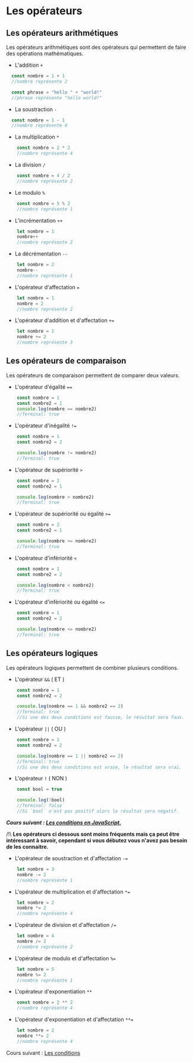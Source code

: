 # Les opérateurs


## Les opérateurs arithmétiques
Les opérateurs arithmétiques sont des opérateurs qui permettent de faire des opérations mathématiques.

- L'addition `+`
```js
  const nombre = 1 + 1
  //nombre représente 2
```
```js
  const phrase = "hello " + "world!"
  //phrase représente "hello world!"
```
- La soustraction `-`
```js
  const nombre = 1 - 1
  //nombre représente 0
```
- La multiplication `*`
```js
    const nombre = 2 * 2
    //nombre représente 4
```
- La division `/`
```js
    const nombre = 4 / 2
    //nombre représente 2
```
- Le modulo `%`
```js
    const nombre = 5 % 2
    //nombre représente 1
```
- L'incrémentation `++`
```js
    let nombre = 1
    nombre++
    //nombre représente 2
```
- La décrémentation `--`
```js
    let nombre = 2
    nombre--
    //nombre représente 1
```
- L'opérateur d'affectation `=`
```js
    let nombre = 1
    nombre = 2
    //nombre représente 2
```
- L'opérateur d'addition et d'affectation `+=`
```js
    let nombre = 1
    nombre += 2
    //nombre représente 3
```

## Les opérateurs de comparaison
Les opérateurs de comparaison permettent de comparer deux valeurs.

- L'opérateur d'égalité `==`
```js
    const nombre = 1
    const nombre2 = 1
    console.log(nombre == nombre2)
    //Terminal: true
```
- L'opérateur d'inégalité `!=`
```js
    const nombre = 1
    const nombre2 = 2

    console.log(nombre != nombre2)
    //Terminal: true
```
- L'opérateur de supériorité `>`
```js
    const nombre = 2
    const nombre2 = 1

    console.log(nombre > nombre2)
    //Terminal: true
```
- L'opérateur de supériorité ou égalité `>=`
```js
    const nombre = 2
    const nombre2 = 1

    console.log(nombre >= nombre2)
    //Terminal: true
```
- L'opérateur d'infériorité `<`
```js
    const nombre = 1
    const nombre2 = 2

    console.log(nombre < nombre2)
    //Terminal: true
```
- L'opérateur d'infériorité ou égalité `<=`
```js
    const nombre = 1
    const nombre2 = 2

    console.log(nombre <= nombre2)
    //Terminal: true
```

## Les opérateurs logiques
Les opérateurs logiques permettent de combiner plusieurs conditions.

- L'opérateur `&&` ( ET )
```js
    const nombre = 1
    const nombre2 = 2

    console.log(nombre == 1 && nombre2 == 2)
    //Terminal: true
    //Si une des deux conditions est fausse, le résultat sera faux.
```
- L'opérateur `||` ( OU )
```js
    const nombre = 1
    const nombre2 = 2

    console.log(nombre == 1 || nombre2 == 2)
    //Terminal: true
    //Si une des deux conditions est vraie, le résultat sera vrai.
```
- L'opérateur `!` ( NON )
```js
    const bool = true

    console.log(!bool)
    //Terminal: false
    //Si `bool` n'est pas positif alors le résultat sera négatif.
```

***Cours suivant : [Les conditions en JavaScript.](./conditions.md)***

/!\ **Les opérateurs ci dessous sont moins fréquents mais ça peut être intéressant à savoir, cependant si vous débutez vous n'avez pas besoin de les connaitre.**

- L'opérateur de soustraction et d'affectation `-=`
```js
    let nombre = 3
    nombre -= 2
    //nombre représente 1
```
- L'opérateur de multiplication et d'affectation `*=`
```js
    let nombre = 2
    nombre *= 2
    //nombre représente 4
```
- L'opérateur de division et d'affectation `/=`
```js
    let nombre = 4
    nombre /= 2
    //nombre représente 2
```
- L'opérateur de modulo et d'affectation `%=`
```js
    let nombre = 5
    nombre %= 2
    //nombre représente 1
```
- L'opérateur d'exponentiation `**`
```js
    const nombre = 2 ** 2
    //nombre représente 4
```
- L'opérateur d'exponentiation et d'affectation `**=`
```js
    let nombre = 2
    nombre **= 2
    //nombre représente 4
```


Cours suivant : [Les conditions](./conditions.md)